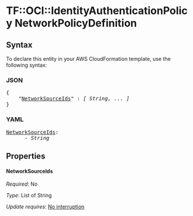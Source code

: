 # TF::OCI::IdentityAuthenticationPolicy NetworkPolicyDefinition

## Syntax

To declare this entity in your AWS CloudFormation template, use the following syntax:

### JSON

<pre>
{
    "<a href="#networksourceids" title="NetworkSourceIds">NetworkSourceIds</a>" : <i>[ String, ... ]</i>
}
</pre>

### YAML

<pre>
<a href="#networksourceids" title="NetworkSourceIds">NetworkSourceIds</a>: <i>
      - String</i>
</pre>

## Properties

#### NetworkSourceIds

_Required_: No

_Type_: List of String

_Update requires_: [No interruption](https://docs.aws.amazon.com/AWSCloudFormation/latest/UserGuide/using-cfn-updating-stacks-update-behaviors.html#update-no-interrupt)

